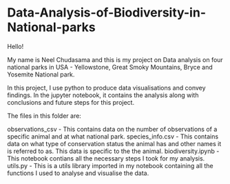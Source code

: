# Data-Analysis-of-Biodiversity-in-National-parks

Hello!

My name is Neel Chudasama and this is my project on Data analysis on four national parks in USA - Yellowstone, Great Smoky Mountains, Bryce and Yosemite National park.

In this project, I use python to produce data visualisations and convey findings.  In the jupyter notebook, it contains the analysis along with conclusions and future steps for this project.

The files in this folder are:

observations_csv - This contains data on the number of observations of a specific animal and at what national park.
species_info.csv - This contains data on what type of conservation status the animal has and other names it is referred to as. This data is specific to the the animal. 
biodiversity.ipynb - This notebook contians all the necessary steps I took for my analysis. 
utils.py - This is a utils library imported in my notebook containing all the functions I used to analyse and visualise the data.
